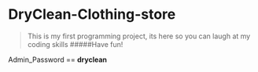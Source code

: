 # DryClean-Clothing-store
>This is my first programming project, its here so you can laugh at my coding skills 
#####Have fun!

Admin_Password == **dryclean**
